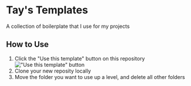 # Tay's Templates

A collection of boilerplate that I use for my projects

## How to Use

1. Click the "Use this template" button on this repository
!["Use this template" button](https://docs.github.com/assets/cb-36544/images/help/repository/use-this-template-button.png)
2. Clone your new reposity locally
3. Move the folder you want to use up a level, and delete all other folders
